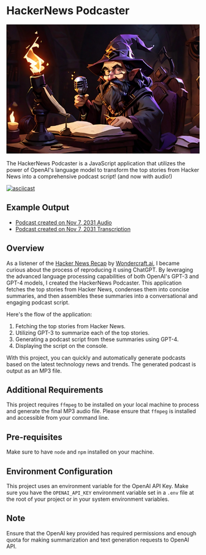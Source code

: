 # HackerNews Podcaster

<p align="center">
    <img src="images/A_stout_wizard_in_a_study_speaking_into_mic.jpg" alt="A stout wizard speaking into mic - Leonardo AI" width="600">
</p>


The HackerNews Podcaster is a JavaScript application that utilizes the power of OpenAI's language model to transform the top stories from Hacker News into a comprehensive podcast script! (and now with audio!)

[![asciicast](https://asciinema.org/a/AiBAoZNW9qny7diWAUR45UElp.svg)](https://asciinema.org/a/AiBAoZNW9qny7diWAUR45UElp)

## Example Output

- [Podcast created on Nov 7, 2031 Audio](example/2023-11-07_podcast.mp3)
- [Podcast created on Nov 7, 2031 Transcription](example/2023-11-07_transcription.txt)

## Overview

As a listener of the [Hacker News Recap](https://hackernewsrecap.buzzsprout.com/) by [Wondercraft.ai](https://www.wondercraft.ai), I became curious about the process of reproducing it using ChatGPT. By leveraging the advanced language processing capabilities of both OpenAI's GPT-3 and GPT-4 models, I created the HackerNews Podcaster. This application fetches the top stories from Hacker News, condenses them into concise summaries, and then assembles these summaries into a conversational and engaging podcast script.

Here's the flow of the application:

1. Fetching the top stories from Hacker News.
2. Utilizing GPT-3 to summarize each of the top stories.
3. Generating a podcast script from these summaries using GPT-4.
4. Displaying the script on the console.

With this project, you can quickly and automatically generate podcasts based on the latest technology news and trends. The generated podcast is output as an MP3 file.

## Additional Requirements
This project requires `ffmpeg` to be installed on your local machine to process and generate the final MP3 audio file. Please ensure that `ffmpeg` is installed and accessible from your command line.

## Pre-requisites
Make sure to have `node` and `npm` installed on your machine.

## Environment Configuration 
This project uses an environment variable for the OpenAI API Key. Make sure you have the `OPENAI_API_KEY` environment variable set in a `.env` file at the root of your project or in your system environment variables.

## Note
Ensure that the OpenAI key provided has required permissions and enough quota for making summarization and text generation requests to OpenAI API.
